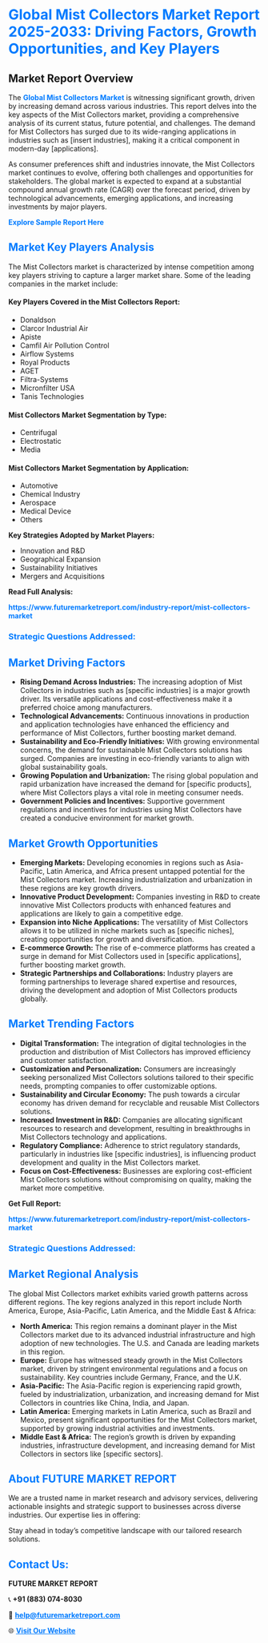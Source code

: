 <h1 style="color: #007BFF;">Global Mist Collectors Market Report 2025-2033: Driving Factors, Growth Opportunities, and Key Players</h1>

<section id="overview">
<h2>Market Report Overview</h2>
<p>The <a href="https://www.futuremarketreport.com/industry-report/mist-collectors-market" style="color: #007BFF; text-decoration: none;"><strong>Global Mist Collectors Market</strong></a> is witnessing significant growth, driven by increasing demand across various industries. This report delves into the key aspects of the Mist Collectors market, providing a comprehensive analysis of its current status, future potential, and challenges. The demand for Mist Collectors has surged due to its wide-ranging applications in industries such as [insert industries], making it a critical component in modern-day [applications].</p>
<p>As consumer preferences shift and industries innovate, the Mist Collectors market continues to evolve, offering both challenges and opportunities for stakeholders. The global market is expected to expand at a substantial compound annual growth rate (CAGR) over the forecast period, driven by technological advancements, emerging applications, and increasing investments by major players.</p>
</section>

<section id="overview">
<p><a href="https://www.futuremarketreport.com/request-sample/reportId=60762" style="color: #007BFF; text-decoration: none;"><strong>Explore Sample Report Here</strong></a></p>
</section>

<section id="key-players">
<h2 style="color: #007BFF;">Market Key Players Analysis</h2>
<p>The Mist Collectors market is characterized by intense competition among key players striving to capture a larger market share. Some of the leading companies in the market include:</p>
<h4>Key Players Covered in the Mist Collectors Report:</h4>
<ul><li>Donaldson</li><li>Clarcor Industrial Air</li><li>Apiste</li><li>Camfil Air Pollution Control</li><li>Airflow Systems</li><li>Royal Products</li><li>AGET</li><li>Filtra-Systems</li><li>Micronfilter USA</li><li>Tanis Technologies</li></ul>
<h4>Mist Collectors Market Segmentation by Type:</h4>
<ul><li>Centrifugal</li><li>Electrostatic</li><li>Media</li></ul>

<h4>Mist Collectors Market Segmentation by Application:</h4>
<ul><li>Automotive</li><li>Chemical Industry</li><li>Aerospace</li><li>Medical Device</li><li>Others</li></ul>
<p><strong>Key Strategies Adopted by Market Players:</strong></p>
<ul>
<li>Innovation and R&D</li>
<li>Geographical Expansion</li>
<li>Sustainability Initiatives</li>
<li>Mergers and Acquisitions</li>
</ul>
</section>

<section>
<p><strong>Read Full Analysis: </strong></p><a href="https://www.futuremarketreport.com/industry-report/mist-collectors-market" style="color: #007BFF; text-decoration: none;"><strong>https://www.futuremarketreport.com/industry-report/mist-collectors-market</strong></a>
<h3 style="color: #007BFF;">Strategic Questions Addressed:</h3>
</section>

<section id="driving-factors">
<h2 style="color: #007BFF;">Market Driving Factors</h2>
<ul>
<li><strong>Rising Demand Across Industries:</strong> The increasing adoption of Mist Collectors in industries such as [specific industries] is a major growth driver. Its versatile applications and cost-effectiveness make it a preferred choice among manufacturers.</li>
<li><strong>Technological Advancements:</strong> Continuous innovations in production and application technologies have enhanced the efficiency and performance of Mist Collectors, further boosting market demand.</li>
<li><strong>Sustainability and Eco-Friendly Initiatives:</strong> With growing environmental concerns, the demand for sustainable Mist Collectors solutions has surged. Companies are investing in eco-friendly variants to align with global sustainability goals.</li>
<li><strong>Growing Population and Urbanization:</strong> The rising global population and rapid urbanization have increased the demand for [specific products], where Mist Collectors plays a vital role in meeting consumer needs.</li>
<li><strong>Government Policies and Incentives:</strong> Supportive government regulations and incentives for industries using Mist Collectors have created a conducive environment for market growth.</li>
</ul>
</section>

<section id="growth-opportunities">
<h2 style="color: #007BFF;">Market Growth Opportunities</h2>
<ul>
<li><strong>Emerging Markets:</strong> Developing economies in regions such as Asia-Pacific, Latin America, and Africa present untapped potential for the Mist Collectors market. Increasing industrialization and urbanization in these regions are key growth drivers.</li>
<li><strong>Innovative Product Development:</strong> Companies investing in R&D to create innovative Mist Collectors products with enhanced features and applications are likely to gain a competitive edge.</li>
<li><strong>Expansion into Niche Applications:</strong> The versatility of Mist Collectors allows it to be utilized in niche markets such as [specific niches], creating opportunities for growth and diversification.</li>
<li><strong>E-commerce Growth:</strong> The rise of e-commerce platforms has created a surge in demand for Mist Collectors used in [specific applications], further boosting market growth.</li>
<li><strong>Strategic Partnerships and Collaborations:</strong> Industry players are forming partnerships to leverage shared expertise and resources, driving the development and adoption of Mist Collectors products globally.</li>
</ul>
</section>

<section id="trending-factors">
<h2 style="color: #007BFF;">Market Trending Factors</h2>
<ul>
<li><strong>Digital Transformation:</strong> The integration of digital technologies in the production and distribution of Mist Collectors has improved efficiency and customer satisfaction.</li>
<li><strong>Customization and Personalization:</strong> Consumers are increasingly seeking personalized Mist Collectors solutions tailored to their specific needs, prompting companies to offer customizable options.</li>
<li><strong>Sustainability and Circular Economy:</strong> The push towards a circular economy has driven demand for recyclable and reusable Mist Collectors solutions.</li>
<li><strong>Increased Investment in R&D:</strong> Companies are allocating significant resources to research and development, resulting in breakthroughs in Mist Collectors technology and applications.</li>
<li><strong>Regulatory Compliance:</strong> Adherence to strict regulatory standards, particularly in industries like [specific industries], is influencing product development and quality in the Mist Collectors market.</li>
<li><strong>Focus on Cost-Effectiveness:</strong> Businesses are exploring cost-efficient Mist Collectors solutions without compromising on quality, making the market more competitive.</li>
</ul>
</section>

<section>
<p><strong>Get Full Report: </strong></p><a href="https://www.futuremarketreport.com/industry-report/mist-collectors-market" style="color: #007BFF; text-decoration: none;"><strong>https://www.futuremarketreport.com/industry-report/mist-collectors-market</strong></a>
<h3 style="color: #007BFF;">Strategic Questions Addressed:</h3>
</section>


<section id="regional-analysis">
<h2 style="color: #007BFF;">Market Regional Analysis</h2>
<p>The global Mist Collectors market exhibits varied growth patterns across different regions. The key regions analyzed in this report include North America, Europe, Asia-Pacific, Latin America, and the Middle East & Africa:</p>
<ul>
<li><strong>North America:</strong> This region remains a dominant player in the Mist Collectors market due to its advanced industrial infrastructure and high adoption of new technologies. The U.S. and Canada are leading markets in this region.</li>
<li><strong>Europe:</strong> Europe has witnessed steady growth in the Mist Collectors market, driven by stringent environmental regulations and a focus on sustainability. Key countries include Germany, France, and the U.K.</li>
<li><strong>Asia-Pacific:</strong> The Asia-Pacific region is experiencing rapid growth, fueled by industrialization, urbanization, and increasing demand for Mist Collectors in countries like China, India, and Japan.</li>
<li><strong>Latin America:</strong> Emerging markets in Latin America, such as Brazil and Mexico, present significant opportunities for the Mist Collectors market, supported by growing industrial activities and investments.</li>
<li><strong>Middle East & Africa:</strong> The region’s growth is driven by expanding industries, infrastructure development, and increasing demand for Mist Collectors in sectors like [specific sectors].</li>
</ul>
</section>

<footer>
<h2 style="color: #007BFF;">About FUTURE MARKET REPORT</h2>
<p>We are a trusted name in market research and advisory services, delivering actionable insights and strategic support to businesses across diverse industries. Our expertise lies in offering:</p>

<p>Stay ahead in today’s competitive landscape with our tailored research solutions.</p>

<h2 style="color: #007BFF;">Contact Us:</h2>
<p><strong>FUTURE MARKET REPORT</strong></p>
<p>📞 <strong>+91 (883) 074-8030</strong></p>
<p>📧 <strong><a href="mailto:help@futuremarketreport.com" style="color: #007BFF;">help@futuremarketreport.com</a></strong></p>
<p>🌐 <strong><a href="https://www.futuremarketreport.com/" style="color: #007BFF;">Visit Our Website</a></strong></p>
</footer>
